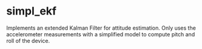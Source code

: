 # simpl_ekf
Implements an extended Kalman Filter for attitude estimation. Only uses the accelerometer measurements with a simplified model to compute pitch and roll of the device.
